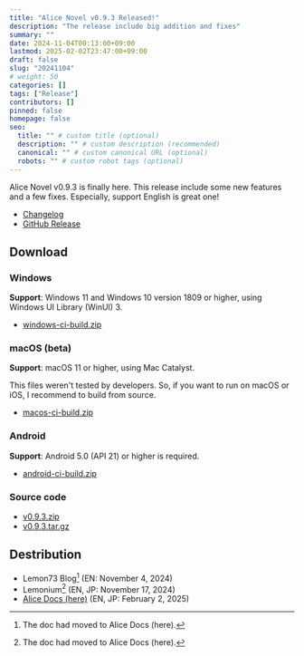 ```yaml
---
title: "Alice Novel v0.9.3 Released!"
description: "The release include big addition and fixes"
summary: ""
date: 2024-11-04T00:13:00+09:00
lastmod: 2025-02-02T23:47:00+09:00
draft: false
slug: "20241104"
# weight: 50
categories: []
tags: ["Release"]
contributors: []
pinned: false
homepage: false
seo:
  title: "" # custom title (optional)
  description: "" # custom description (recommended)
  canonical: "" # custom canonical URL (optional)
  robots: "" # custom robot tags (optional)
---
```


Alice Novel v0.9.3 is finally here. This release include some new features and a few fixes. Especially, support English is great one!

- [Changelog](https://github.com/AliceNovel/AliceNovel/blob/v0.9.3/docs/CHANGELOG.md#v093)
- [GitHub Release](https://github.com/AliceNovel/AliceNovel/releases/tag/v0.9.3)

## Download

### Windows

**Support**: Windows 11 and Windows 10 version 1809 or higher, using Windows UI Library (WinUI) 3.

- [windows-ci-build.zip](https://github.com/AliceNovel/AliceNovel/releases/download/v0.9.3/windows-ci-build.zip)

### macOS (beta)

**Support**: macOS 11 or higher, using Mac Catalyst.

This files weren't tested by developers. So, if you want to run on macOS or iOS, I recommend to build from source.

- [macos-ci-build.zip](https://github.com/AliceNovel/AliceNovel/releases/download/v0.9.3/macos-ci-build.zip)

### Android

**Support**: Android 5.0 (API 21) or higher is required.

- [android-ci-build.zip](https://github.com/AliceNovel/AliceNovel/releases/download/v0.9.3/android-ci-build.zip)

### Source code

- [v0.9.3.zip](https://github.com/AliceNovel/AliceNovel/archive/refs/tags/v0.9.3.zip)
- [v0.9.3.tar.gz](https://github.com/AliceNovel/AliceNovel/archive/refs/tags/v0.9.3.tar.gz)

## Destribution

- Lemon73 Blog[^new-website] (EN: November 4, 2024)
- Lemonium[^new-website] (EN, JP: November 17, 2024)
- [Alice Docs (here)](./) (EN, JP: February 2, 2025)

[^new-website]: The doc had moved to Alice Docs (here).
